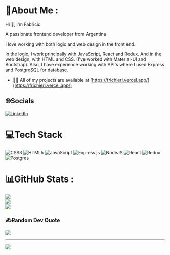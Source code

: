 # 💫About Me :
<p>Hi 👋, I'm Fabricio</p>
<p>A passionate frontend developer from Argentina</p>
<p>I love working with both logic and web design in the front end.
<p>In the logic, I work principally with JavaScript, React and Redux. And in the web design, with HTML and CSS. (I've worked with Material-UI and Bootstrap). Also, I have experience working with API's where I used Express and PostgreSQL for database.</p>

- 👨‍💻 All of my projects are available at [https://frichieri.vercel.app/](https://frichieri.vercel.app/)

## 🌐Socials
[![LinkedIn](https://img.shields.io/badge/LinkedIn-%230077B5.svg?logo=linkedin&logoColor=white)](https://www.linkedin.com/in/frichieri/) 

# 💻Tech Stack
![CSS3](https://img.shields.io/badge/css3-%231572B6.svg?style=flat&logo=css3&logoColor=white) ![HTML5](https://img.shields.io/badge/html5-%23E34F26.svg?style=flat&logo=html5&logoColor=white) ![JavaScript](https://img.shields.io/badge/javascript-%23323330.svg?style=flat&logo=javascript&logoColor=%23F7DF1E) ![Express.js](https://img.shields.io/badge/express.js-%23404d59.svg?style=flat&logo=express&logoColor=%2361DAFB) ![NodeJS](https://img.shields.io/badge/node.js-6DA55F?style=flat&logo=node.js&logoColor=white) ![React](https://img.shields.io/badge/react-%2320232a.svg?style=flat&logo=react&logoColor=%2361DAFB) ![Redux](https://img.shields.io/badge/redux-%23593d88.svg?style=flat&logo=redux&logoColor=white) ![Postgres](https://img.shields.io/badge/postgres-%23316192.svg?style=flat&logo=postgresql&logoColor=white)
# 📊GitHub Stats :
![](https://github-readme-stats.vercel.app/api?username=farichieri&theme=highcontrast&hide_border=false&include_all_commits=false&count_private=false)<br/>
![](https://github-readme-streak-stats.herokuapp.com/?user=farichieri&theme=highcontrast&hide_border=false)<br/>
![](https://github-readme-stats.vercel.app/api/top-langs/?username=farichieri&theme=highcontrast&hide_border=false&include_all_commits=false&count_private=false&layout=compact)

### ✍️Random Dev Quote
![](https://quotes-github-readme.vercel.app/api?type=horizontal&theme=radical)

---
[![](https://visitcount.itsvg.in/api?id=farichieri&icon=0&color=0)](https://visitcount.itsvg.in)
